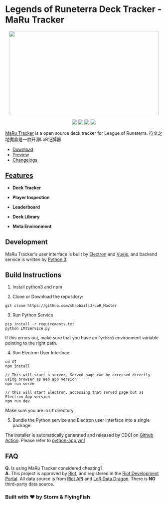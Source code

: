 # Legends of Runeterra Deck Tracker - MaRu Tracker

<p align="center">
<img src="Preview/logo2.jpg"width="480" height="270"/>
</p>

<p align="center">
    <a href="https://github.com/shaobaili3/lor_master/releases"><img src="https://img.shields.io/github/v/release/shaobaili3/lor_master?include_prereleases"/></a>
    <a href="https://www.python.org/downloads/"><img src="https://img.shields.io/badge/language-Python-<COLOR>.svg"/></a>
    <a href="https://github.com/shaobaili3/LoR_Master/blob/master/LICENSE"><img src="https://img.shields.io/github/license/mashape/apistatus.svg"/></a>
    <a href="https://lormaster.com/"><img src="https://img.shields.io/github/downloads/shaobaili3/lor_master/total.svg"/></a>

</p>

[MaRu Tracker](https://app.lormaster.com/) is a open source deck tracker for League of Runeterra.
符文之地魔盒是一款开源LoR记牌器

- [Download](https://lormaster.com/)
- [Preview](https://app.lormaster.com/)
- [Changelogs](https://github.com/shaobaili3/lor_master/releases)

## [Features](https://app.lormaster.com/)

- **Deck Tracker**

- **Player Inspection**

- **Leaderboard**

- **Deck Library**

- **Meta Environment**


## Development

MaRu Tracker's user interface is built by [Electron](https://www.electronjs.org/) and [Vuejs](https://github.com/vuejs/vue), and backend service is written by [Python 3](https://www.python.org). 

## Build Instructions

1. Install python3 and npm

2. Clone or Download the repository:

```shell
git clone https://github.com/shaobaili3/LoR_Master
```

3. Run Python Service

```shell
pip install -r requirements.txt
python LMTService.py
```

If this errors out, make sure that you have an `Python3` environment
variable pointing to the right path.

4. Run Electron User Interface

```shell
cd UI
npm install

// This will start a server. Served page can be accessed directly using browser as Web app version
npm run serve

// this will start Electron, accessing that served page but as Electron App version
npm run dev
```

Make sure you are in `UI` directory.

5. Bundle the Python service and Electron user interface into a single package.

The installer is automatically generated and released by CDCI on [Github Action](https://github.com/shaobaili3/LoR_Master/actions). Please refer to [python-app.yml](.github/workflows/node.js.yml)


## FAQ

**Q.** Is using MaRu Tracker considered cheating?  
**A.** This project is approved by [Riot](https://www.riotgames.com/en/DevRel/rso), and registered in the [Riot Development Portal](https://developer.riotgames.com/). All data source is from [Riot API](https://developer.riotgames.com/apis) and [LoR Data Dragon](https://developer.riotgames.com/docs/lor). There is **NO** third-party data source.

### Built with ❤ by Storm & FlyingFish
